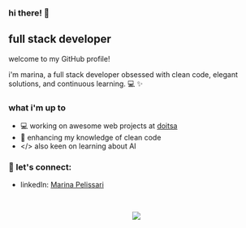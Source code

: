 ### hi there! 👋

## full stack developer

welcome to my GitHub profile! 

i'm marina, a full stack developer obsessed with clean code, elegant solutions, and continuous learning. 💻 ✨

### what i'm up to
- 💻 working on awesome web projects at [doitsa](https://github.com/doitsa)
- 🫧 enhancing my knowledge of clean code
- </> also keen on learning about AI

### 💬 let's connect:

- linkedIn: [Marina Pelissari](https://www.linkedin.com/in/marinapelissari/)

<br>
<p align="center">
  <a href="https://skillicons.dev">
    <img src="https://skillicons.dev/icons?i=java,javascript,html,css,postgres,aws,postman,eclipse,vue&theme=light" />
  </a>
</p>


